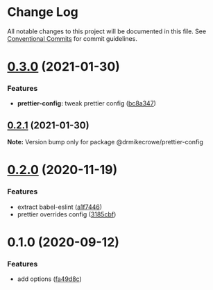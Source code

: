 # Change Log

All notable changes to this project will be documented in this file.
See [Conventional Commits](https://conventionalcommits.org) for commit guidelines.

# [0.3.0](https://github.com/drmikecrowe/configs/compare/@drmikecrowe/prettier-config@0.2.1...@drmikecrowe/prettier-config@0.3.0) (2021-01-30)

### Features

-   **prettier-config:** tweak prettier config ([bc8a347](https://github.com/drmikecrowe/configs/commit/bc8a3477e92a3c8e122816e000d2cdb64e6d5009))

## [0.2.1](https://github.com/drmikecrowe/configs/compare/@drmikecrowe/prettier-config@0.2.0...@drmikecrowe/prettier-config@0.2.1) (2021-01-30)

**Note:** Version bump only for package @drmikecrowe/prettier-config

# [0.2.0](https://github.com/drmikecrowe/configs/compare/@drmikecrowe/prettier-config@0.1.0...@drmikecrowe/prettier-config@0.2.0) (2020-11-19)

### Features

-   extract babel-eslint ([a1f7446](https://github.com/drmikecrowe/configs/commit/a1f744685ff7038a72a94a0efe69b28eb27d0a7e))
-   prettier overrides config ([3185cbf](https://github.com/drmikecrowe/configs/commit/3185cbf4a167796c4a702e7bc76a8193e5596551))

# 0.1.0 (2020-09-12)

### Features

-   add options ([fa49d8c](https://github.com/drmikecrowe/configs/commit/fa49d8cb38e86bc8f6be3825d0b0bd647ae474b1))
